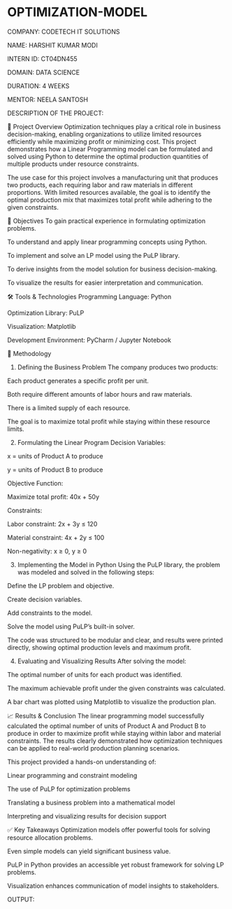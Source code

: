 # OPTIMIZATION-MODEL

COMPANY: CODETECH IT SOLUTIONS

NAME: HARSHIT KUMAR MODI

INTERN ID: CT04DN455

DOMAIN: DATA SCIENCE

DURATION: 4 WEEKS

MENTOR: NEELA SANTOSH

DESCRIPTION OF THE PROJECT:

📌 Project Overview
Optimization techniques play a critical role in business decision-making, enabling organizations to utilize limited resources efficiently while maximizing profit or minimizing cost. This project demonstrates how a Linear Programming model can be formulated and solved using Python to determine the optimal production quantities of multiple products under resource constraints.

The use case for this project involves a manufacturing unit that produces two products, each requiring labor and raw materials in different proportions. With limited resources available, the goal is to identify the optimal production mix that maximizes total profit while adhering to the given constraints.

🎯 Objectives
To gain practical experience in formulating optimization problems.

To understand and apply linear programming concepts using Python.

To implement and solve an LP model using the PuLP library.

To derive insights from the model solution for business decision-making.

To visualize the results for easier interpretation and communication.

🛠️ Tools & Technologies
Programming Language: Python

Optimization Library: PuLP

Visualization: Matplotlib

Development Environment: PyCharm / Jupyter Notebook

🧪 Methodology
1. Defining the Business Problem
The company produces two products:

Each product generates a specific profit per unit.

Both require different amounts of labor hours and raw materials.

There is a limited supply of each resource.

The goal is to maximize total profit while staying within these resource limits.

2. Formulating the Linear Program
Decision Variables:

x = units of Product A to produce

y = units of Product B to produce

Objective Function:

Maximize total profit: 40x + 50y

Constraints:

Labor constraint: 2x + 3y ≤ 120

Material constraint: 4x + 2y ≤ 100

Non-negativity: x ≥ 0, y ≥ 0

3. Implementing the Model in Python
Using the PuLP library, the problem was modeled and solved in the following steps:

Define the LP problem and objective.

Create decision variables.

Add constraints to the model.

Solve the model using PuLP’s built-in solver.

The code was structured to be modular and clear, and results were printed directly, showing optimal production levels and maximum profit.

4. Evaluating and Visualizing Results
After solving the model:

The optimal number of units for each product was identified.

The maximum achievable profit under the given constraints was calculated.

A bar chart was plotted using Matplotlib to visualize the production plan.

📈 Results & Conclusion
The linear programming model successfully calculated the optimal number of units of Product A and Product B to produce in order to maximize profit while staying within labor and material constraints. The results clearly demonstrated how optimization techniques can be applied to real-world production planning scenarios.

This project provided a hands-on understanding of:

Linear programming and constraint modeling

The use of PuLP for optimization problems

Translating a business problem into a mathematical model

Interpreting and visualizing results for decision support

✅ Key Takeaways
Optimization models offer powerful tools for solving resource allocation problems.

Even simple models can yield significant business value.

PuLP in Python provides an accessible yet robust framework for solving LP problems.

Visualization enhances communication of model insights to stakeholders.

OUTPUT:

